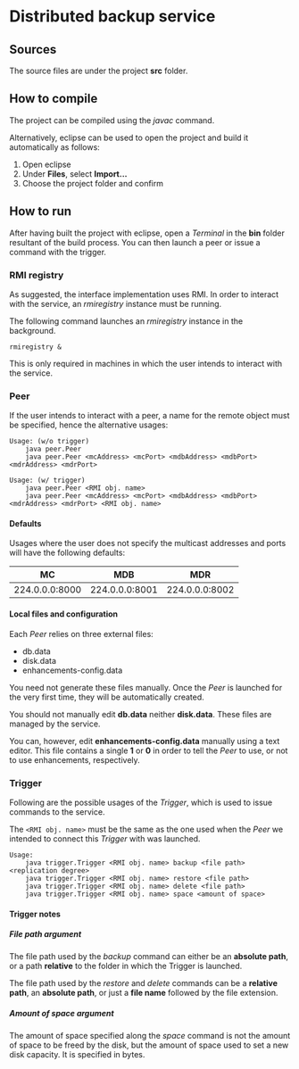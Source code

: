 # Distributed backup service

## Sources

The source files are under the project **src** folder.

## How to compile

The project can be compiled using the *javac* command.

Alternatively, eclipse can be used to open the project and build it automatically as follows:

1. Open eclipse
2. Under **Files**, select **Import...**
3. Choose the project folder and confirm


## How to run

After having built the project with eclipse, open a *Terminal* in the **bin** folder resultant of the build process. You can then launch a peer or issue a command with the trigger.

### RMI registry

As suggested, the interface implementation uses RMI. In order to interact with the service, an *rmiregistry* instance must be running.

The following command launches an *rmiregistry* instance in the background.

```rmiregistry &```

This is only required in machines in which the user intends to interact with the service.


### Peer

If the user intends to interact with a peer, a name for the remote object must be specified, hence the alternative usages:

```
Usage: (w/o trigger)
	java peer.Peer
	java peer.Peer <mcAddress> <mcPort> <mdbAddress> <mdbPort> <mdrAddress> <mdrPort>

Usage: (w/ trigger)
	java peer.Peer <RMI obj. name>
	java peer.Peer <mcAddress> <mcPort> <mdbAddress> <mdbPort> <mdrAddress> <mdrPort> <RMI obj. name>
```

#### Defaults

Usages where the user does not specify the multicast addresses and ports will have the following defaults:

|MC            |MDB           |MDR           |
|--------------|--------------|--------------|
|224.0.0.0:8000|224.0.0.0:8001|224.0.0.0:8002|


#### Local files and configuration

Each *Peer* relies on three external files:

- db.data
- disk.data
- enhancements-config.data

You need not generate these files manually. Once the *Peer* is launched for the very first time, they will be automatically created.

You should not manually edit **db.data** neither **disk.data**. These files are managed by the service.

You can, however, edit **enhancements-config.data** manually using a text editor. This file contains a single **1** or **0** in order to tell the *Peer* to use, or not to use enhancements, respectively.


### Trigger

Following are the possible usages of the *Trigger*, which is used to issue commands to the service.

The ```<RMI obj. name>``` must be the same as the one used when the *Peer* we intended to connect this *Trigger* with was launched.

```
Usage:
	java trigger.Trigger <RMI obj. name> backup <file path> <replication degree>
	java trigger.Trigger <RMI obj. name> restore <file path>
	java trigger.Trigger <RMI obj. name> delete <file path>
	java trigger.Trigger <RMI obj. name> space <amount of space>
```

#### Trigger notes

##### File path argument

The file path used by the *backup* command can either be an **absolute path**, or a path **relative** to the folder in which the Trigger is launched.

The file path used by the *restore* and *delete* commands can be a **relative path**, an **absolute path**, or just a **file name** followed by the file extension.


##### Amount of space argument

The amount of space specified along the *space* command is not the amount of space to be freed by the disk, but the amount of space used to set a new disk capacity. It is specified in bytes.
